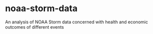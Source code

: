 # noaa-storm-data
An analysis of NOAA Storm data concerned with health and economic outcomes of different events
